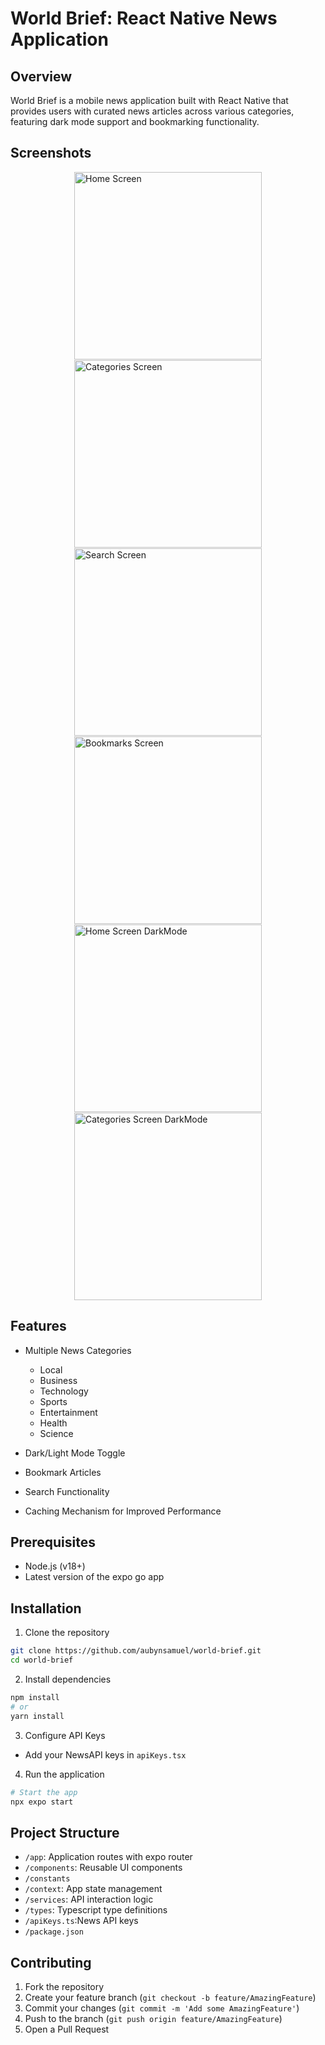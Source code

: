 # World Brief: React Native News Application

## Overview

World Brief is a mobile news application built with React Native that provides users with curated news articles across various categories, featuring dark mode support and bookmarking functionality.

## Screenshots

<div style="display: flex; flex-wrap: wrap; justify-content: center; gap: 1px;">
    <img src="screenShots/home-portrait.webp" width="300" alt="Home Screen">
    <img src="screenShots/categories-portrait.webp" width="300" alt="Categories Screen">
    <img src="screenShots/search_screen-portrait.webp" width="300" alt="Search Screen">
    <img src="screenShots/bookmarks-portrait.webp" width="300" alt="Bookmarks Screen">
    <img src="screenShots/home_dark-portrait.webp" width="300" alt="Home Screen DarkMode">
    <img src="screenShots/categories_dark_2-portrait.webp" width="300" alt="Categories Screen DarkMode">
</div>

## Features

- Multiple News Categories

  - Local
  - Business
  - Technology
  - Sports
  - Entertainment
  - Health
  - Science

- Dark/Light Mode Toggle
- Bookmark Articles
- Search Functionality
- Caching Mechanism for Improved Performance

## Prerequisites

- Node.js (v18+)
- Latest version of the expo go app

## Installation

1. Clone the repository

```bash
git clone https://github.com/aubynsamuel/world-brief.git
cd world-brief
```

2. Install dependencies

```bash
npm install
# or
yarn install
```

3. Configure API Keys

- Add your NewsAPI keys in `apiKeys.tsx`

4. Run the application

```bash
# Start the app
npx expo start
```

## Project Structure

- `/app`: Application routes with expo router
- `/components`: Reusable UI components
- `/constants`
- `/context`: App state management
- `/services`: API interaction logic
- `/types`: Typescript type definitions
- `/apiKeys.ts`:News API keys
- `/package.json`

## Contributing

1. Fork the repository
2. Create your feature branch (`git checkout -b feature/AmazingFeature`)
3. Commit your changes (`git commit -m 'Add some AmazingFeature'`)
4. Push to the branch (`git push origin feature/AmazingFeature`)
5. Open a Pull Request
